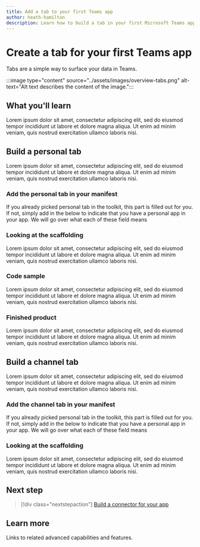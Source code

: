 ```yaml
---
title: Add a tab to your first Teams app
author: heath-hamilton
description: Learn how to build a tab in your first Microsoft Teams app.
---
```

# Create a tab for your first Teams app

Tabs are a simple way to surface your data in Teams.

:::image type="content" source="../assets/images/overview-tabs.png" alt-text="Alt text describes the content of the image.":::

## What you'll learn

Lorem ipsum dolor sit amet, consectetur adipiscing elit, sed do eiusmod tempor incididunt ut labore et dolore magna aliqua. Ut enim ad minim veniam, quis nostrud exercitation ullamco laboris nisi.

## Build a personal tab

Lorem ipsum dolor sit amet, consectetur adipiscing elit, sed do eiusmod tempor incididunt ut labore et dolore magna aliqua. Ut enim ad minim veniam, quis nostrud exercitation ullamco laboris nisi.

### Add the personal tab in your manifest 

If you already picked personal tab in the toolkit, this part is filled out for you. If not, simply add in the below to indicate that you have a personal app in your app. We will go over what each of these field means 

### Looking at the scaffolding

Lorem ipsum dolor sit amet, consectetur adipiscing elit, sed do eiusmod tempor incididunt ut labore et dolore magna aliqua. Ut enim ad minim veniam, quis nostrud exercitation ullamco laboris nisi.

### Code sample

Lorem ipsum dolor sit amet, consectetur adipiscing elit, sed do eiusmod tempor incididunt ut labore et dolore magna aliqua. Ut enim ad minim veniam, quis nostrud exercitation ullamco laboris nisi.

### Finished product

Lorem ipsum dolor sit amet, consectetur adipiscing elit, sed do eiusmod tempor incididunt ut labore et dolore magna aliqua. Ut enim ad minim veniam, quis nostrud exercitation ullamco laboris nisi.

## Build a channel tab

Lorem ipsum dolor sit amet, consectetur adipiscing elit, sed do eiusmod tempor incididunt ut labore et dolore magna aliqua. Ut enim ad minim veniam, quis nostrud exercitation ullamco laboris nisi.

### Add the channel tab in your manifest 

If you already picked personal tab in the toolkit, this part is filled out for you. If not, simply add in the below to indicate that you have a personal app in your app. We will go over what each of these field means 

### Looking at the scaffolding

Lorem ipsum dolor sit amet, consectetur adipiscing elit, sed do eiusmod tempor incididunt ut labore et dolore magna aliqua. Ut enim ad minim veniam, quis nostrud exercitation ullamco laboris nisi.

## Next step

> [!div class="nextstepaction"]
> [Build a connector for your app](../build-your-first-app/add-connector.md)

## Learn more

Links to related advanced capabilities and features.
